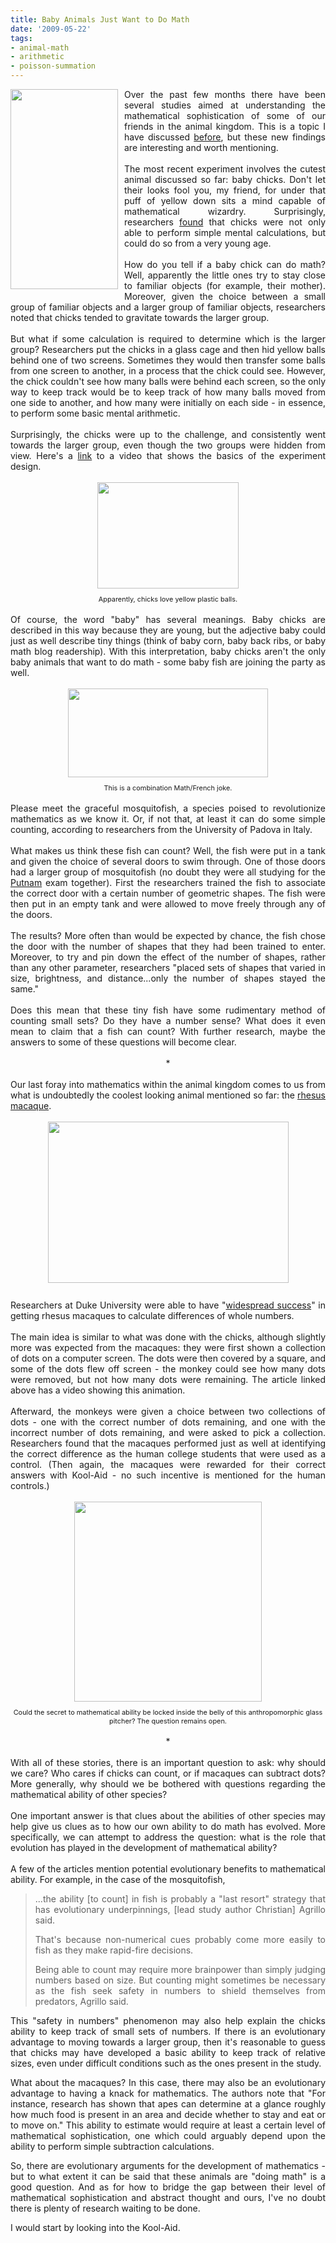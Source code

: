 ```yaml
---
title: Baby Animals Just Want to Do Math
date: '2009-05-22'
tags:
- animal-math
- arithmetic
- poisson-summation
---
```


<div style="text-align: justify;"><a onblur="try {parent.deselectBloggerImageGracefully();} catch(e) {}" href="http://1.bp.blogspot.com/_fM0L9abY3bo/Shbuh8N1SZI/AAAAAAAAAOY/-dReQsAekgw/s1600-h/babyanimals.jpg"><img style="margin: 0pt 10px 10px 0pt; float: left; cursor: pointer; width: 172px; height: 320px;" src="http://1.bp.blogspot.com/_fM0L9abY3bo/Shbuh8N1SZI/AAAAAAAAAOY/-dReQsAekgw/s320/babyanimals.jpg" alt="" id="BLOGGER_PHOTO_ID_5338716675161541010" border="0" /></a>Over the past few months there have been several studies aimed at  understanding the mathematical sophistication of some of our friends in the animal kingdom.  This is a topic I have discussed <a href="http://mathgoespop.blogspot.com/search/label/Animal%20Math">before</a>, but these new findings are interesting and worth mentioning.<br /></div><div style="text-align: justify;"><br />The most recent experiment involves the cutest animal discussed so far: baby chicks.  Don't let their looks fool you, my friend, for under that puff of yellow down sits a mind capable of mathematical wizardry.  Surprisingly, researchers <a href="http://news.bbc.co.uk/2/hi/science/nature/7975260.stm">found</a> that chicks were not only able to perform simple mental calculations, but could do so from a very young age.<br /><br />How do you tell if a baby chick can do math?  Well, apparently the little ones try to stay close to familiar objects (for example, their mother).  Moreover, given the choice between a small group of familiar objects and a larger group of familiar objects, researchers noted that chicks tended to gravitate towards the larger group.<br /><br />But what if some calculation is required to determine which is the larger group?  Researchers put the chicks in a glass cage and then hid yellow balls behind one of two screens.  Sometimes they would then transfer some balls from one screen to another, in a process that the chick could see.  However, the chick couldn't see how many balls were behind each screen, so the only way to keep track would be to keep track of how many balls moved from one side to another, and how many were initially on each side - in essence, to perform some basic mental arithmetic.<br /><br />Surprisingly, the chicks were up to the challenge, and consistently went towards the larger group, even though the two groups were hidden from view.  Here's a <a href="http://news.bbc.co.uk/2/hi/science/nature/7975316.stm">link</a> to a video that shows the basics of the experiment design.<br /></div><br /><div style="text-align: center;"><a onblur="try {parent.deselectBloggerImageGracefully();} catch(e) {}" href="http://newsimg.bbc.co.uk/media/images/45620000/jpg/_45620591_apparatusandballs.jpg"><img style="margin: 0px auto 10px; display: block; text-align: center; cursor: pointer; width: 226px; height: 170px;" src="http://newsimg.bbc.co.uk/media/images/45620000/jpg/_45620591_apparatusandballs.jpg" alt="" border="0" /></a><span style="font-size:78%;">Apparently, chicks love yellow plastic balls.</span><br /></div><br /><div style="text-align: justify;">Of course, the word "baby" has several meanings.  Baby chicks are described in this way because they are young, but the adjective baby could just as well describe tiny things (think of baby corn, baby back ribs, or baby math blog readership).  With this interpretation, baby chicks aren't the only baby animals that want to do math - some baby fish are joining the party as well.<br /></div><br /><div style="text-align: center;"><a onblur="try {parent.deselectBloggerImageGracefully();} catch(e) {}" href="http://3.bp.blogspot.com/_fM0L9abY3bo/Shb6WE8u4JI/AAAAAAAAAOg/qactlkYPKX8/s1600-h/mosquitofish.jpg"><img style="margin: 0px auto 10px; display: block; text-align: center; cursor: pointer; width: 320px; height: 142px;" src="http://3.bp.blogspot.com/_fM0L9abY3bo/Shb6WE8u4JI/AAAAAAAAAOg/qactlkYPKX8/s320/mosquitofish.jpg" alt="" id="BLOGGER_PHOTO_ID_5338729665486839954" border="0" /></a><span style="font-size:78%;">This is a combination Math/French joke.</span><br /></div><br /><div style="text-align: justify;">Please meet the graceful mosquitofish, a species poised to revolutionize mathematics as we know it.  Or, if not that, at least it can do some simple counting, according to researchers from the University of Padova in Italy.<br /><br />What makes us think these fish can count?  Well, the fish were put in a tank and given the choice of several doors to swim through.  One of those doors had a larger group of mosquitofish (no doubt they were all studying for the <a href="http://en.wikipedia.org/wiki/William_Lowell_Putnam_Mathematical_Competition">Putnam</a> exam together).  First the researchers trained the fish to associate the correct door with a certain number of geometric shapes.  The fish were then put in an empty tank and were allowed to move freely through any of the doors.<br /><br />The results?  More often than would be expected by chance, the fish chose the door with the number of shapes that they had been trained to enter.  Moreover, to try and pin down the effect of the number of shapes, rather than any other parameter, researchers "placed sets of shapes that varied in size, brightness, and distance...only the number of shapes stayed the same."<br /><br />Does this mean that these tiny fish have some rudimentary method of counting small sets?  Do they have a number sense?  What does it even mean to claim that a fish can count?  With further research, maybe the answers to some of these questions will become clear.<br /></div><div style="text-align: center;"><br />*<br /><br /><div style="text-align: justify;">Our last foray into mathematics within the animal kingdom comes to us from what is undoubtedly the coolest looking animal mentioned so far: the <a href="http://en.wikipedia.org/wiki/Rhesus_Macaque">rhesus macaque</a>.<br /></div></div><br /><div style="text-align: center;"><div style="text-align: justify;"><a onblur="try {parent.deselectBloggerImageGracefully();} catch(e) {}" href="http://upload.wikimedia.org/wikipedia/commons/1/19/Rhesus_Macaque_%28Macaca_mulatta%29_in_Kinnarsani_WS%2C_AP_W_IMG_5792.jpg"><img style="margin: 0px auto 10px; display: block; text-align: center; cursor: pointer; width: 385px; height: 258px;" src="http://upload.wikimedia.org/wikipedia/commons/1/19/Rhesus_Macaque_%28Macaca_mulatta%29_in_Kinnarsani_WS%2C_AP_W_IMG_5792.jpg" alt="" border="0" /></a><br /></div><div style="text-align: justify;">Researchers at Duke University were able to have "<a href="http://news.nationalgeographic.com/news/2009/02/090218-monkeys-subtract.html">widespread success</a>" in getting rhesus macaques to calculate differences of whole numbers.<br /><br />The main idea is similar to what was done with the chicks, although slightly more was expected from the macaques: they were first shown a collection of dots on a computer screen.  The dots were then covered by a square, and some of the dots flew off screen - the monkey could see how many dots were removed, but not how many dots were remaining.  The article linked above has a video showing this animation.<br /><br />Afterward, the monkeys were given a choice between two collections of dots - one with the correct number of dots remaining, and one with the incorrect number of dots remaining, and were asked to pick a collection.  Researchers found that the macaques performed just as well at identifying the correct difference as the human college students that were used as a control.  (Then again, the macaques were rewarded for their correct answers with Kool-Aid - no such incentive is mentioned for the human controls.)<br /></div></div><br /><div style="text-align: center;"><a onblur="try {parent.deselectBloggerImageGracefully();} catch(e) {}" href="http://1.bp.blogspot.com/_fM0L9abY3bo/Shc3m_HE9WI/AAAAAAAAAOo/a-UwjT86rwA/s1600-h/kool-aid-man.jpg"><img style="margin: 0px auto 10px; display: block; text-align: center; cursor: pointer; width: 300px; height: 320px;" src="http://1.bp.blogspot.com/_fM0L9abY3bo/Shc3m_HE9WI/AAAAAAAAAOo/a-UwjT86rwA/s320/kool-aid-man.jpg" alt="" id="BLOGGER_PHOTO_ID_5338797026186687842" border="0" /></a><span style="font-size:78%;">Could the secret to mathematical ability be locked inside the belly of this anthropomorphic glass pitcher?  The question remains open.</span><br /></div><br /><div style="text-align: center;">*<br /><br /><div style="text-align: justify;">With all of these stories, there is an important question to ask: why should we care?  Who cares if chicks can count, or if macaques can subtract dots?  More generally, why should we be bothered with questions regarding the mathematical ability of other species?<br /><br />One important answer is that clues about the abilities of other species may help give us clues as to how our own ability to do math has evolved.  More specifically, we can attempt to address the question: what is the role that evolution has played in the development of mathematical ability?<br /><br />A few of the articles mention potential evolutionary benefits to mathematical ability.  For example, in the case of the mosquitofish,<br /><p> </p><blockquote><p>...the ability [to count] in fish is probably a "last resort" strategy that has evolutionary underpinnings, [lead study author Christian] Agrillo said.</p><p>That's because non-numerical cues probably come more easily to fish as they make rapid-fire decisions.  </p><p> Being able to count may require more brainpower than simply judging numbers based on size. But counting might sometimes be necessary as the fish seek safety in numbers to shield themselves from predators, Agrillo said. </p></blockquote><p>This "safety in numbers" phenomenon may also help explain the chicks ability to keep track of small sets of numbers.  If there is an evolutionary advantage to moving towards a larger group, then it's reasonable to guess that chicks may have developed a basic ability to keep track of relative sizes, even under difficult conditions such as the ones present in the study.<br /></p><p>What about the macaques? In this case, there may also be an evolutionary advantage to having a knack for mathematics.  The authors note that "For instance, research has shown that apes can determine at a glance roughly how much food is present in an area and decide whether to stay and eat or to move on."  This ability to estimate would require at least a certain level of mathematical sophistication, one which could arguably depend upon the ability to perform simple subtraction calculations.<br /></p><p>So, there are evolutionary arguments for the development of mathematics - but to what extent it can be said that these animals are "doing math" is a good question.  And as for how to bridge the gap between their level of mathematical sophistication and abstract thought and ours, I've no doubt there is plenty of research waiting to be done.</p><p>I would start by looking into the Kool-Aid.<br /></p></div></div>
